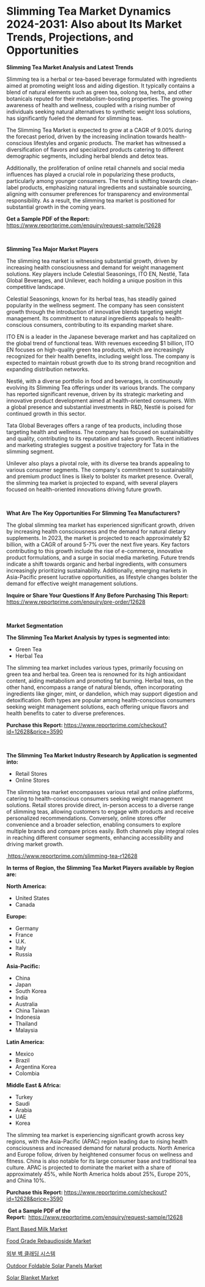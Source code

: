 <p><h1>Slimming Tea Market Dynamics 2024-2031: Also about Its Market Trends, Projections, and Opportunities</h1></p><p><strong>Slimming Tea Market Analysis and Latest Trends</strong></p>
<p><p>Slimming tea is a herbal or tea-based beverage formulated with ingredients aimed at promoting weight loss and aiding digestion. It typically contains a blend of natural elements such as green tea, oolong tea, herbs, and other botanicals reputed for their metabolism-boosting properties. The growing awareness of health and wellness, coupled with a rising number of individuals seeking natural alternatives to synthetic weight loss solutions, has significantly fueled the demand for slimming teas.</p><p>The Slimming Tea Market is expected to grow at a CAGR of 9.00% during the forecast period, driven by the increasing inclination towards health-conscious lifestyles and organic products. The market has witnessed a diversification of flavors and specialized products catering to different demographic segments, including herbal blends and detox teas. </p><p>Additionally, the proliferation of online retail channels and social media influences has played a crucial role in popularizing these products, particularly among younger consumers. The trend is shifting towards clean-label products, emphasizing natural ingredients and sustainable sourcing, aligning with consumer preferences for transparency and environmental responsibility. As a result, the slimming tea market is positioned for substantial growth in the coming years.</p></p>
<p><strong>Get a Sample PDF of the Report:&nbsp;</strong> <a href="https://www.reportprime.com/enquiry/request-sample/12628">https://www.reportprime.com/enquiry/request-sample/12628</a></p>
<p>&nbsp;</p>
<p><strong>Slimming Tea Major Market Players</strong></p>
<p><p>The slimming tea market is witnessing substantial growth, driven by increasing health consciousness and demand for weight management solutions. Key players include Celestial Seasonings, ITO EN, Nestlé, Tata Global Beverages, and Unilever, each holding a unique position in this competitive landscape.</p><p>Celestial Seasonings, known for its herbal teas, has steadily gained popularity in the wellness segment. The company has seen consistent growth through the introduction of innovative blends targeting weight management. Its commitment to natural ingredients appeals to health-conscious consumers, contributing to its expanding market share.</p><p>ITO EN is a leader in the Japanese beverage market and has capitalized on the global trend of functional teas. With revenues exceeding $1 billion, ITO EN focuses on high-quality green tea products, which are increasingly recognized for their health benefits, including weight loss. The company is expected to maintain robust growth due to its strong brand recognition and expanding distribution networks.</p><p>Nestlé, with a diverse portfolio in food and beverages, is continuously evolving its Slimming Tea offerings under its various brands. The company has reported significant revenue, driven by its strategic marketing and innovative product development aimed at health-oriented consumers. With a global presence and substantial investments in R&D, Nestlé is poised for continued growth in this sector.</p><p>Tata Global Beverages offers a range of tea products, including those targeting health and wellness. The company has focused on sustainability and quality, contributing to its reputation and sales growth. Recent initiatives and marketing strategies suggest a positive trajectory for Tata in the slimming segment.</p><p>Unilever also plays a pivotal role, with its diverse tea brands appealing to various consumer segments. The company's commitment to sustainability and premium product lines is likely to bolster its market presence. Overall, the slimming tea market is projected to expand, with several players focused on health-oriented innovations driving future growth.</p></p>
<p>&nbsp;</p>
<p><strong>What Are The Key Opportunities For Slimming Tea Manufacturers?</strong></p>
<p><p>The global slimming tea market has experienced significant growth, driven by increasing health consciousness and the demand for natural dietary supplements. In 2023, the market is projected to reach approximately $2 billion, with a CAGR of around 5-7% over the next five years. Key factors contributing to this growth include the rise of e-commerce, innovative product formulations, and a surge in social media marketing. Future trends indicate a shift towards organic and herbal ingredients, with consumers increasingly prioritizing sustainability. Additionally, emerging markets in Asia-Pacific present lucrative opportunities, as lifestyle changes bolster the demand for effective weight management solutions.</p></p>
<p><strong>Inquire or Share Your Questions If Any Before Purchasing This Report:</strong> <a href="https://www.reportprime.com/enquiry/pre-order/12628">https://www.reportprime.com/enquiry/pre-order/12628</a></p>
<p>&nbsp;</p>
<p><strong>Market Segmentation</strong></p>
<p><strong>The Slimming Tea Market Analysis by types is segmented into:</strong></p>
<p><ul><li>Green Tea</li><li>Herbal Tea</li></ul></p>
<p><p>The slimming tea market includes various types, primarily focusing on green tea and herbal tea. Green tea is renowned for its high antioxidant content, aiding metabolism and promoting fat burning. Herbal teas, on the other hand, encompass a range of natural blends, often incorporating ingredients like ginger, mint, or dandelion, which may support digestion and detoxification. Both types are popular among health-conscious consumers seeking weight management solutions, each offering unique flavors and health benefits to cater to diverse preferences.</p></p>
<p><strong>Purchase this Report:&nbsp;</strong><a href="https://www.reportprime.com/checkout?id=12628&price=3590">https://www.reportprime.com/checkout?id=12628&price=3590</a></p>
<p>&nbsp;</p>
<p><strong>The Slimming Tea Market Industry Research by Application is segmented into:</strong></p>
<p><ul><li>Retail Stores</li><li>Online Stores</li></ul></p>
<p><p>The slimming tea market encompasses various retail and online platforms, catering to health-conscious consumers seeking weight management solutions. Retail stores provide direct, in-person access to a diverse range of slimming teas, allowing customers to engage with products and receive personalized recommendations. Conversely, online stores offer convenience and a broader selection, enabling consumers to explore multiple brands and compare prices easily. Both channels play integral roles in reaching different consumer segments, enhancing accessibility and driving market growth.</p></p>
<p><a href="https://www.reportprime.com/slimming-tea-r12628">&nbsp;https://www.reportprime.com/slimming-tea-r12628</a></p>
<p><strong>In terms of Region, the Slimming Tea Market Players available by Region are:</strong></p>
<p>
    <p> <strong> North America: </strong>
        <ul>
            <li>United States</li>
            <li>Canada</li>
        </ul>
        </p> 
    <p> <strong> Europe: </strong>
        <ul>
            <li>Germany</li>
            <li>France</li>
            <li>U.K.</li>
            <li>Italy</li>
            <li>Russia</li>
        </ul>
        </p> 
    <p> <strong> Asia-Pacific: </strong>
        <ul>
            <li>China</li>
            <li>Japan</li>
            <li>South Korea</li>
            <li>India</li>
            <li>Australia</li>
            <li>China Taiwan</li>
            <li>Indonesia</li>
            <li>Thailand</li>
            <li>Malaysia</li>
        </ul>
        </p> 
    <p> <strong> Latin America: </strong>
        <ul>
            <li>Mexico</li>
            <li>Brazil</li>
            <li>Argentina Korea</li>
            <li>Colombia</li>
        </ul>
        </p> 
    <p> <strong> Middle East & Africa: </strong>
        <ul>
            <li>Turkey</li>
            <li>Saudi</li>
            <li>Arabia</li>
            <li>UAE</li>
            <li>Korea</li>
        </ul>
    </p>
    </p>
<p><p>The slimming tea market is experiencing significant growth across key regions, with the Asia-Pacific (APAC) region leading due to rising health consciousness and increased demand for natural products. North America and Europe follow, driven by heightened consumer focus on wellness and fitness. China is also notable for its large consumer base and traditional tea culture. APAC is projected to dominate the market with a share of approximately 45%, while North America holds about 25%, Europe 20%, and China 10%.</p></p>
<p><strong>Purchase this Report: </strong><a href="https://www.reportprime.com/checkout?id=12628&price=3590">https://www.reportprime.com/checkout?id=12628&price=3590</a></p>
<p>&nbsp;<strong>Get a Sample PDF of the Report:&nbsp;&nbsp;</strong><a href="https://www.reportprime.com/enquiry/request-sample/12628">https://www.reportprime.com/enquiry/request-sample/12628</a></p>
<p><strong></strong></p>
<p><p><a href="https://github.com/ChiragRp1/Market-Research-Report-List-6/blob/main/plant-based-milk-market.md">Plant Based Milk Market</a></p><p><a href="https://issuu.com/reportprime-2/docs/food-grade-rebaudioside-market-size_ea04ece1ac794c">Food Grade Rebaudioside Market</a></p><p><a href="https://medium.com/@avaoneill70/%EC%84%B8%EA%B3%84-%EC%99%B8%EC%9E%A5%EB%B2%BD-%ED%81%B4%EB%9E%98%EB%94%A9-%EC%8B%9C%EC%8A%A4%ED%85%9C-%EC%8B%9C%EC%9E%A5-%EB%B2%94%EC%9C%84%EC%97%90-%EB%8C%80%ED%95%9C-%EC%8B%AC%EC%B8%B5-%EB%B6%84%EC%84%9D-%EB%B0%8F-2024%EB%85%84%EB%B6%80%ED%84%B0-2031%EB%85%84%EA%B9%8C%EC%A7%80-%EC%98%88%EC%B8%A1%EB%90%9C-14-4-%EC%9D%98-%EB%B9%A0%EB%A5%B8-%EC%84%B1%EC%9E%A5%EB%A5%A0-cagr-6a904beb8bcd">외부 벽 클래딩 시스템</a></p><p><a href="https://issuu.com/reportprime-2/docs/outdoor-foldable-solar-panels-marke_cee6d1797e4df3">Outdoor Foldable Solar Panels Market</a></p><p><a href="https://www.linkedin.com/pulse/solar-blanket-market-growth-segmentation-regional-analysis-hjqbf?trackingId=It7SqSLsTI6ci2yphmlskw%3D%3D">Solar Blanket Market</a></p></p>